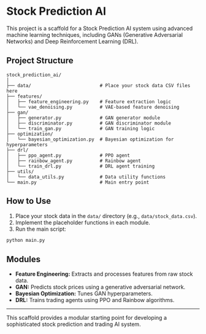 # Stock Prediction AI

This project is a scaffold for a Stock Prediction AI system using advanced machine learning techniques, including GANs (Generative Adversarial Networks) and Deep Reinforcement Learning (DRL).

## Project Structure

```
stock_prediction_ai/
│
├── data/                         # Place your stock data CSV files here
├── features/
│   ├── feature_engineering.py    # Feature extraction logic
│   └── vae_denoising.py          # VAE-based feature denoising
├── gan/
│   ├── generator.py              # GAN generator module
│   ├── discriminator.py          # GAN discriminator module
│   └── train_gan.py              # GAN training logic
├── optimization/
│   └── bayesian_optimization.py  # Bayesian optimization for hyperparameters
├── drl/
│   ├── ppo_agent.py              # PPO agent
│   ├── rainbow_agent.py          # Rainbow agent
│   └── train_drl.py              # DRL agent training
├── utils/
│   └── data_utils.py             # Data utility functions
└── main.py                       # Main entry point
```

## How to Use

1. Place your stock data in the `data/` directory (e.g., `data/stock_data.csv`).
2. Implement the placeholder functions in each module.
3. Run the main script:

```bash
python main.py
```

## Modules
- **Feature Engineering:** Extracts and processes features from raw stock data.
- **GAN:** Predicts stock prices using a generative adversarial network.
- **Bayesian Optimization:** Tunes GAN hyperparameters.
- **DRL:** Trains trading agents using PPO and Rainbow algorithms.

---

This scaffold provides a modular starting point for developing a sophisticated stock prediction and trading AI system.